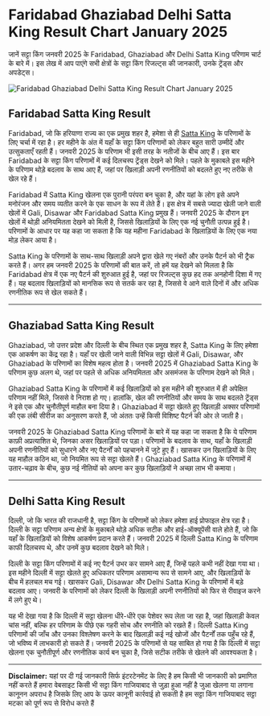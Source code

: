 # Faridabad Ghaziabad Delhi Satta King Result Chart January 2025

 
जानें सट्टा किंग जनवरी 2025 के Faridabad, Ghaziabad और Delhi Satta King परिणाम चार्ट के बारे में। इस लेख में आप पाएंगे सभी क्षेत्रों के सट्टा किंग रिजल्ट्स की जानकारी, उनके ट्रेंड्स और अपडेट्स।

![Faridabad Ghaziabad Delhi Satta King Result Chart January 2025](https://qph.cf2.quoracdn.net/main-qimg-a2c8cef4d324ece3c893a7ec0eebfd31)

## Faridabad Satta King Result

Faridabad, जो कि हरियाणा राज्य का एक प्रमुख शहर है, हमेशा से ही [Satta King](https://github.com/gali-disawar-satta-king-chart-result) के परिणामों के लिए चर्चा में रहा है। हर महीने के अंत में यहाँ के सट्टा किंग परिणामों को लेकर बहुत सारी उम्मीदें और उत्सुकताएँ रहती हैं। जनवरी 2025 के परिणाम भी इसी तरह के नतीजों के बीच आए हैं। इस बार Faridabad के सट्टा किंग परिणामों में कई दिलचस्प ट्रेंड्स देखने को मिले। पहले के मुकाबले इस महीने के परिणाम थोड़े बदलाव के साथ आए हैं, जहां पर खिलाड़ी अपनी रणनीतियों को बदलते हुए नए तरीके से खेल रहे हैं।

Faridabad में Satta King खेलना एक पुरानी परंपरा बन चुका है, और यहां के लोग इसे अपने मनोरंजन और समय व्यतीत करने के एक साधन के रूप में लेते हैं। इस क्षेत्र में सबसे ज्यादा खेली जाने वाली खेलों में Gali, Disawar और Faridabad Satta King प्रमुख हैं। जनवरी 2025 के दौरान इन खेलों में थोड़ी अनियमितता देखने को मिली है, जिससे खिलाड़ियों के लिए एक नई चुनौती उत्पन्न हुई है। परिणामों के आधार पर यह कहा जा सकता है कि यह महीना Faridabad के खिलाड़ियों के लिए एक नया मोड़ लेकर आया है। 

Satta King के परिणामों के साथ-साथ खिलाड़ी अपने द्वारा खेले गए नंबरों और उनके पैटर्न को भी ट्रैक करते हैं। अगर हम जनवरी 2025 के परिणामों की बात करें, तो हमें यह देखने को मिलता है कि Faridabad क्षेत्र में एक नए पैटर्न की शुरुआत हुई है, जहां पर रिजल्ट्स कुछ हद तक अनहोनी दिशा में गए हैं। यह बदलाव खिलाड़ियों को मानसिक रूप से सतर्क कर रहा है, जिससे वे आने वाले दिनों में और अधिक रणनीतिक रूप से खेल सकते हैं। 

---

## Ghaziabad Satta King Result

Ghaziabad, जो उत्तर प्रदेश और दिल्ली के बीच स्थित एक प्रमुख शहर है, Satta King के लिए हमेशा एक आकर्षण का केंद्र रहा है। यहाँ पर खेली जाने वाली विभिन्न सट्टा खेलों में Gali, Disawar, और Ghaziabad के परिणामों का विशेष महत्व होता है। जनवरी 2025 में Ghaziabad Satta King के परिणाम कुछ अलग थे, जहां पर पहले से अधिक अनियमितता और असमंजस के परिणाम देखने को मिले। 

Ghaziabad Satta King के परिणामों में कई खिलाड़ियों को इस महीने की शुरुआत में ही अपेक्षित परिणाम नहीं मिले, जिससे वे निराश हो गए। हालांकि, खेल की रणनीतियों और समय के साथ बदलते ट्रेंड्स ने इसे एक और चुनौतीपूर्ण माहौल बना दिया है। Ghaziabad में सट्टा खेलते हुए खिलाड़ी अक्सर परिणामों की एक लंबी सीरीज का अनुसरण करते हैं, जो अंततः उन्हें किसी विशिष्ट पैटर्न की ओर ले जाती है। 

जनवरी 2025 के Ghaziabad Satta King परिणामों के बारे में यह कहा जा सकता है कि ये परिणाम काफ़ी अप्रत्याशित थे, जिनका असर खिलाड़ियों पर पड़ा। परिणामों के बदलाव के साथ, यहाँ के खिलाड़ी अपनी रणनीतियों को सुधारने और नए पैटर्नों को पहचानने में जुटे हुए हैं। खासकर उन खिलाड़ियों के लिए यह माहौल कठिन था, जो नियमित रूप से सट्टा खेलते हैं। Ghaziabad Satta King के परिणामों में उतार-चढ़ाव के बीच, कुछ नई नीतियों को अपना कर कुछ खिलाड़ियों ने अच्छा लाभ भी कमाया। 

---

## Delhi Satta King Result

दिल्ली, जो कि भारत की राजधानी है, सट्टा किंग के परिणामों को लेकर हमेशा हाई प्रोफाइल क्षेत्र रहा है। दिल्ली के सट्टा परिणाम अन्य क्षेत्रों के मुकाबले थोड़े अधिक सटीक और हाई-ऑक्यूपेंसी वाले होते हैं, जो कि यहाँ के खिलाड़ियों को विशेष आकर्षण प्रदान करते हैं। जनवरी 2025 में दिल्ली Satta King के परिणाम काफी दिलचस्प थे, और उनमें कुछ बदलाव देखने को मिले। 

दिल्ली के सट्टा किंग परिणामों में कई नए पैटर्न उभर कर सामने आए हैं, जिन्हें पहले कभी नहीं देखा गया था। इस महीने दिल्ली में सट्टा खेलते हुए अधिकतर परिणाम असामान्य रूप से सामने आए, और खिलाड़ियों के बीच में हलचल मच गई। खासकर Gali, Disawar और Delhi Satta King के परिणामों में बड़े बदलाव आए। जनवरी के परिणामों को लेकर दिल्ली के खिलाड़ी अपनी रणनीतियों को फिर से रीवाइज करने में लगे हुए थे। 

यह भी देखा गया है कि दिल्ली में सट्टा खेलना धीरे-धीरे एक पेशेवर रूप लेता जा रहा है, जहां खिलाड़ी केवल चांस नहीं, बल्कि हर परिणाम के पीछे एक गहरी सोच और रणनीति को रखते हैं। दिल्ली Satta King परिणामों की जाँच और उनका विश्लेषण करने के बाद खिलाड़ी कई नई खोजों और पैटर्नों तक पहुँच रहे हैं, जो भविष्य में लाभकारी हो सकते हैं। जनवरी 2025 के परिणामों से यह साबित हो गया है कि दिल्ली में सट्टा खेलना एक चुनौतीपूर्ण और रणनीतिक कार्य बन चुका है, जिसे सटीक तरीके से खेलने की आवश्यकता है।

---

**Disclaimer:** यहां पर दी गई जानकारी सिर्फ इंटरटेनमेंट के लिए है हम किसी भी जानकारी को प्रमाणित नहीं करते हैं हमारा वेबसाइट किसी भी सट्टा किंग गाजियाबाद से जुड़ा हुआ नहीं है जुआ खेलना या लगाना कानूनन अपराध है जिसके लिए आप के ऊपर कानूनी कार्रवाई हो सकती है हम सट्टा किंग गाजियाबाद सट्टा मटका को पूर्ण रूप से विरोध करते हैं
